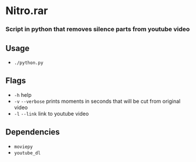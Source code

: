 # Nitro.rar
### Script in python that removes silence parts from youtube video

## Usage
- `./python.py`

## Flags
- `-h` help
- `-v` `--verbose` prints moments in seconds that will be cut from original video
- `-l` `--link` link to youtube video

## Dependencies
- `moviepy`
- `youtube_dl`
